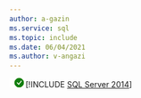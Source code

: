 ```yaml
---
author: a-gazin
ms.service: sql
ms.topic: include
ms.date: 06/04/2021
ms.author: v-angazi
---
```


![yes](../media/yes-icon.png)[!INCLUDE [SQL Server 2014](../sssql14-md.md)]